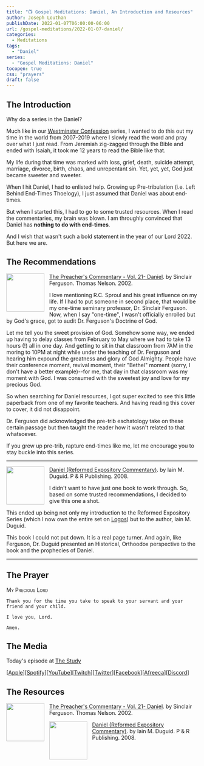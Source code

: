 ```yaml
---
title: "📺 Gospel Meditations: Daniel, An Introduction and Resources"
author: Joseph Louthan
publishDate: 2022-01-07T06:00:00-06:00
url: /gospel-meditations/2022-01-07-daniel/
categories:
  - Meditations
tags:
  - "Daniel"
series:
  - "Gospel Meditations: Daniel"
tocopen: true
css: "prayers"
draft: false
---
```

## The Introduction

Why do a series in the Daniel?

Much like in our [Westminster Confession](/series/westminster-confession/) series, I wanted to do this out my time in the world from 2007-2019 where I slowly read the word and pray over what I just read. From Jeremiah zig-zagged through the Bible and ended with Isaiah, it took me 12 years to read the Bible like that.

My life during that time was marked with loss, grief, death, suicide attempt, marriage, divorce, birth, chaos, and unrepentant sin. Yet, yet, yet, God just became sweeter and sweeter.

When I hit Daniel, I had to enlisted help. Growing up Pre-tribulation (i.e. Left Behind End-Times Thoelogy), I just assumed that Daniel was about end-times.

But when I started this, I had to go to some trusted resources. When I read the commentaries, my brain was blown. I am throughly convinced that Daniel has **nothing to do with end-times**.

And I wish that wasn't such a bold statement in the year of our Lord 2022. But here we are.

<div style="page-break-after: always;"></div>

## The Recommendations

[<img src="https://images-na.ssl-images-amazon.com/images/I/51FEocBP3YL._SY291_BO1,204,203,200_QL40_FMwebp_.jpg" align="left" width="100" style="padding-right: 10px" />The Preacher's Commentary - Vol. 21- Daniel](https://amzn.to/3t3AaAt).
by Sinclair Ferguson.
Thomas Nelson. 2002.

I love mentioning R.C. Sproul and his great influence on my life. If I had to put someone in second place, that would be my one-time seminary professor, Dr. Sinclair Ferguson. Now, when I say "one-time", I wasn't officially enrolled but by God's grace, got to audit Dr. Ferguson's Doctrine of God. 

Let me tell you the sweet provision of God. Somehow some way, we ended up having to delay classes from February to May where we had to take 13 hours (!) all in one day. And getting to sit in that classroom from 7AM in the moring to 10PM at night while under the teaching of Dr. Ferguson and hearing him expound the greatness and glory of God Almighty. People have their conference moment, revival moment, their "Bethel" moment (sorry, I don't have a better example)--for me, that day in that classroom was my moment with God. I was consumed with the sweetest joy and love for my precious God.

So when searching for Daniel resources, I got super excited to see this little paperback from one of my favorite teachers. And having reading this cover to cover, it did not disappoint.

Dr. Ferguson did acknowledged the pre-trib eschatology take on these certain passage but then taught the reader how it wasn't related to that whatsoever.

If you grew up pre-trib, rapture end-times like me, let me encourage you to stay buckle into this series.

---

[<img src="https://images-na.ssl-images-amazon.com/images/I/41e9y9NB-VL._SX330_BO1,204,203,200_.jpg" align="left" width="100" style="padding-right: 10px" />Daniel (Reformed Expository Commentary)](https://amzn.to/3t5W85L).
by Iain M. Duguid.
P & R Publishing. 2008.

I didn't want to have just one book to work through. So, based on some trusted recommendations, I decided to give this one a shot.

This ended up being not only my introduction to the Reformed Expository Series (which I now own the entire set on [Logos](https://www.logos.com/product/210665/reformed-expository-commentary-series-rec)) but to the author,  Iain M. Duguid.

This book I could not put down. It is a real page turner. And again, like Ferguson, Dr. Duguid presented an Historical, Orthoodox perspective to the book and the prophecies of Daniel.

---

## The Prayer

<div style='font-variant: small-caps;'>
My Precious Lord
</div>

```text
Thank you for the time you take to speak to your servant and your friend and your child.

I love you, Lord.

Amen.
```

## The Media

Today's episode at [The Study](http://study.theologic.us/podcast/gospel-meditations-daniel-an-introduction-resources)

\[[Apple](https://podcasts.apple.com/us/podcast/the-study/id1557102127)\]\[[Spotify](https://open.spotify.com/show/0Xs5qsNvWePyRqcmtOTPkR)\]\[[YouTube](http://youtube.theologic.us)\]\[[Twitch](http://twitch.theologic.us)\]\[[Twitter](https://twitter.com/theologic_us)\]\[[Facebook](https://www.facebook.com/groups/462231051477464)\]\[[Afreeca](https://bj.afreecatv.com/theologicus)\]\[[Discord](http://discord.theologic.us)\]

## The Resources

[<img src="https://images-na.ssl-images-amazon.com/images/I/51FEocBP3YL._SY291_BO1,204,203,200_QL40_FMwebp_.jpg" align="left" width="100" style="padding-right: 10px" />The Preacher's Commentary - Vol. 21- Daniel](https://amzn.to/3t3AaAt).
by Sinclair Ferguson.
Thomas Nelson. 2002.

[<img src="https://images-na.ssl-images-amazon.com/images/I/41e9y9NB-VL._SX330_BO1,204,203,200_.jpg" align="left" width="100" style="padding-right: 10px" />Daniel (Reformed Expository Commentary)](https://amzn.to/3t5W85L).
by Iain M. Duguid.
P & R Publishing. 2008.
